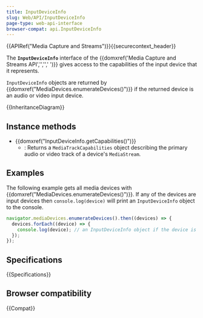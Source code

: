 ```yaml
---
title: InputDeviceInfo
slug: Web/API/InputDeviceInfo
page-type: web-api-interface
browser-compat: api.InputDeviceInfo
---
```


{{APIRef("Media Capture and Streams")}}{{securecontext_header}}

The **`InputDeviceInfo`** interface of the {{domxref('Media Capture and Streams API','','',' ')}} gives access to the capabilities of the input device that it represents.

`InputDeviceInfo` objects are returned by {{domxref("MediaDevices.enumerateDevices()")}} if the returned device is an audio or video input device.

{{InheritanceDiagram}}

## Instance methods

- {{domxref("InputDeviceInfo.getCapabilities()")}}
  - : Returns a `MediaTrackCapabilities` object describing the primary audio or video track of a device's `MediaStream`.

## Examples

The following example gets all media devices with {{domxref("MediaDevices.enumerateDevices()")}}. If any of the devices are input devices then `console.log(device)` will print an `InputDeviceInfo` object to the console.

```js
navigator.mediaDevices.enumerateDevices().then((devices) => {
  devices.forEach((device) => {
    console.log(device); // an InputDeviceInfo object if the device is an input device, otherwise a MediaDeviceInfo object.
  });
});
```

## Specifications

{{Specifications}}

## Browser compatibility

{{Compat}}
